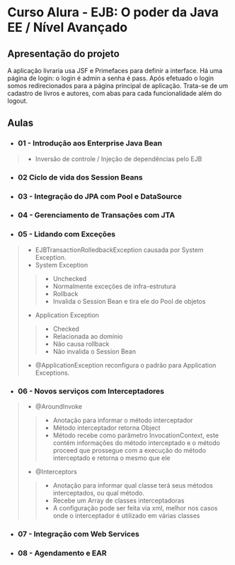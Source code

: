 # Curso Alura - EJB: O poder da Java EE / Nível Avançado

## Apresentação do projeto

A aplicação livraria usa JSF e Primefaces para definir a interface. 
Há uma página de login: o login é admin a senha é pass. 
Após efetuado o login somos redirecionados para a página principal de aplicação. 
Trata-se de um cadastro de livros e autores, com abas para cada funcionalidade além do logout. 

## Aulas ##

- ### 01 - Introdução aos Enterprise Java Bean ###
> * Inversão de controle / Injeção de dependências pelo EJB

- ### 02 Ciclo de vida dos Session Beans ###

- ### 03 - Integração do JPA com Pool e DataSource ###

- ### 04 - Gerenciamento de Transações com JTA ###

- ###  05 - Lidando com Exceções ###

> * EJBTransactionRolledbackException causada por System Exception.
> * System Exception
>> * Unchecked
>> * Normalmente exceções de infra-estrutura
>> * Rollback
>> * Invalida o Session Bean e tira ele do Pool de objetos
> * Application Exception
>> * Checked
>> * Relacionada ao domínio
>> * Não causa rollback
>> * Não invalida o Session Bean
> * @ApplicationException reconfigura o padrão para Application Exceptions.

- ### 06 - Novos serviços com Interceptadores ###

> * @AroundInvoke
>> * Anotação para informar o método interceptador
>> * Método interceptador retorna Object
>> * Método recebe como parâmetro InvocationContext, este contém informações do método interceptado e o método proceed que prossegue com a execução do método interceptado e retorna o mesmo que ele
> * @Interceptors
>> * Anotação para informar qual classe terá seus métodos interceptados, ou qual método.
>> * Recebe um Array de classes interceptadoras
>> * A configuração pode ser feita via xml, melhor nos casos onde o interceptador é utilizado em várias classes

- ### 07 - Integração com Web Services ###

- ### 08 - Agendamento e EAR ###

